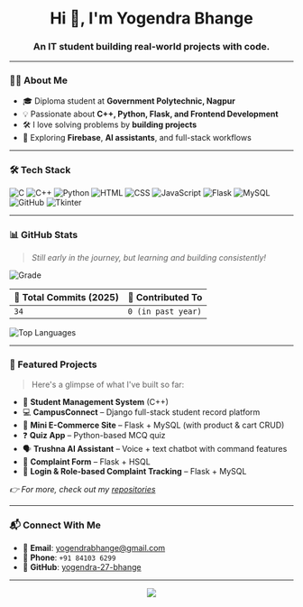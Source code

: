<!-- Profile Avatar -->

<h1 align="center">Hi 👋, I'm Yogendra Bhange</h1>
<h3 align="center">An IT student building real-world projects with code.</h3>

---

### 👨‍💻 About Me

- 🎓 Diploma student at **Government Polytechnic, Nagpur**  
- 💡 Passionate about **C++, Python, Flask, and Frontend Development**  
- 🛠️ I love solving problems by **building projects**  
- 🚀 Exploring **Firebase**, **AI assistants**, and full-stack workflows

---

### 🛠️ Tech Stack

![C](https://img.shields.io/badge/C-blue?style=flat-square&logo=c)
![C++](https://img.shields.io/badge/C%2B%2B-blue?style=flat-square&logo=c%2B%2B)
![Python](https://img.shields.io/badge/Python-FFD43B?style=flat-square&logo=python&logoColor=blue)
![HTML](https://img.shields.io/badge/HTML5-E34F26?style=flat-square&logo=html5&logoColor=white)
![CSS](https://img.shields.io/badge/CSS3-1572B6?style=flat-square&logo=css3&logoColor=white)
![JavaScript](https://img.shields.io/badge/JavaScript-F7DF1E?style=flat-square&logo=javascript&logoColor=black)
![Flask](https://img.shields.io/badge/Flask-black?style=flat-square&logo=flask)
![MySQL](https://img.shields.io/badge/MySQL-005C84?style=flat-square&logo=mysql&logoColor=white)
![GitHub](https://img.shields.io/badge/GitHub-181717?style=flat-square&logo=github)
![Tkinter](https://img.shields.io/badge/Tkinter-grey?style=flat-square)

---

### 📊 GitHub Stats

> _Still early in the journey, but learning and building consistently!_

![Grade](https://img.shields.io/badge/GitHub%20Score-A%2B-blueviolet?style=flat-square&logo=github)

| 🔄 **Total Commits (2025)** | 📁 **Contributed To** |
|-----------------------------|------------------------|
| `34`                        | `0 (in past year)`     |

![Top Languages](https://github-readme-stats.vercel.app/api/top-langs/?username=yogendra-27-bhange&layout=compact&theme=tokyonight)

---

### 🌟 Featured Projects

> Here's a glimpse of what I've built so far:

- 📘 **Student Management System** (C++)  
- 💻 **CampusConnect** – Django full-stack student record platform  
- 🛒 **Mini E-Commerce Site** – Flask + MySQL (with product & cart CRUD)  
- ❓ **Quiz App** – Python-based MCQ quiz  
- 🗣️ **Trushna AI Assistant** – Voice + text chatbot with command features  
- 🧾 **Complaint Form** – Flask + HSQL  
- 🔐 **Login & Role-based Complaint Tracking** – Flask + MySQL

_👉 For more, check out my [repositories](https://github.com/yogendra-27-bhange?tab=repositories)_

---

### 📬 Connect With Me

- 📧 **Email**: [yogendrabhange@gmail.com](mailto:yogendrabhange@gmail.com)  
- 📱 **Phone**: `+91 84103 6299`  
- 🔗 **GitHub**: [yogendra-27-bhange](https://github.com/yogendra-27-bhange)

---

<p align="center">
  <img src="https://capsule-render.vercel.app/api?type=waving&color=gradient&height=120&section=footer"/>
</p>
